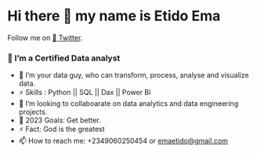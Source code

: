 # Hi there 👋 my name is Etido Ema
  Follow me on [:ghost: Twitter]( https://twitter.com/etidoema). 


 ### 🔭 I’m a Certified Data analyst
 - 🌱 I’m your data guy, who can transform, process, analyse and visualize data.
 - ⚡ Skills : Python || SQL || Dax || Power Bi
 - 👯 I’m looking to collaboarate on data analytics and data engineering projects.
 - 🦑 2023 Goals: Get better.
 - ⚡ Fact: God is the greatest
 - 📫 How to reach me: +2349060250454 or emaetido@gmail.com
<!--
**etidoema/etidoema** is a ✨ _special_ ✨ repository because its `README.md` (this file) appears on your GitHub profile.

Here are some ideas to get you started:

- 🔭 I’m currently working on ...
- 🌱 I’m currently learning ...
- 👯 I’m looking to collaborate on ...
- 🤔 I’m looking for help with ...
- 💬 Ask me about ...
- 📫 How to reach me: ...
- 😄 Pronouns: ...
- ⚡ Fun fact: ...
-->
